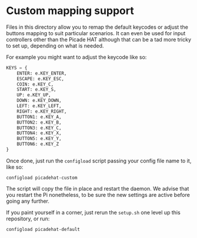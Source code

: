 # Custom mapping support

Files in this directory allow you to remap the default keycodes or adjust the buttons mapping to suit particular scenarios. It can even be used for input controllers other than the Picade HAT although that can be a tad more tricky to set up, depending on what is needed.

For example you might want to adjust the keycode like so:

```python
KEYS = {
    ENTER: e.KEY_ENTER,
    ESCAPE: e.KEY_ESC,
    COIN: e.KEY_C,
    START: e.KEY_S,
    UP: e.KEY_UP,
    DOWN: e.KEY_DOWN,
    LEFT: e.KEY_LEFT,
    RIGHT: e.KEY_RIGHT,
    BUTTON1: e.KEY_A,
    BUTTON2: e.KEY_B,
    BUTTON3: e.KEY_C,
    BUTTON4: e.KEY_X,
    BUTTON5: e.KEY_Y,
    BUTTON6: e.KEY_Z
}
```

Once done, just run the `configload` script passing your config file name to it, like so:

`configload picadehat-custom`

The script will copy the file in place and restart the daemon. We advise that you restart the Pi nonetheless, to be sure the new settings are active before going any further.

If you paint yourself in a corner, just rerun the `setup.sh` one level up this repository, or run:

`configload picadehat-default`
